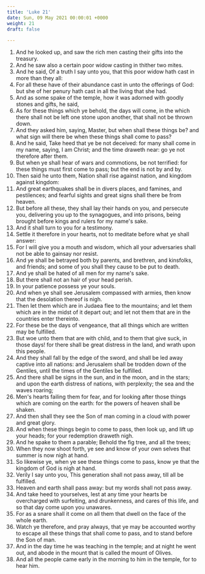 ```yaml
---
title: 'Luke 21'
date: Sun, 09 May 2021 00:00:01 +0000
weight: 21
draft: false
  
---
```


1. And he looked up, and saw the rich men casting their gifts into the treasury.
2. And he saw also a certain poor widow casting in thither two mites.
3. And he said, Of a truth I say unto you, that this poor widow hath cast in more than they all:
4. For all these have of their abundance cast in unto the offerings of God: but she of her penury hath cast in all the living that she had.
5. And as some spake of the temple, how it was adorned with goodly stones and gifts, he said,
6. As for these things which ye behold, the days will come, in the which there shall not be left one stone upon another, that shall not be thrown down.
7. And they asked him, saying, Master, but when shall these things be? and what sign will there be when these things shall come to pass?
8. And he said, Take heed that ye be not deceived: for many shall come in my name, saying, I am Christ; and the time draweth near: go ye not therefore after them.
9. But when ye shall hear of wars and commotions, be not terrified: for these things must first come to pass; but the end is not by and by.
10. Then said he unto them, Nation shall rise against nation, and kingdom against kingdom:
11. And great earthquakes shall be in divers places, and famines, and pestilences; and fearful sights and great signs shall there be from heaven.
12. But before all these, they shall lay their hands on you, and persecute you, delivering you up to the synagogues, and into prisons, being brought before kings and rulers for my name's sake.
13. And it shall turn to you for a testimony.
14. Settle it therefore in your hearts, not to meditate before what ye shall answer:
15. For I will give you a mouth and wisdom, which all your adversaries shall not be able to gainsay nor resist.
16. And ye shall be betrayed both by parents, and brethren, and kinsfolks, and friends; and some of you shall they cause to be put to death.
17. And ye shall be hated of all men for my name's sake.
18. But there shall not an hair of your head perish.
19. In your patience possess ye your souls.
20. And when ye shall see Jerusalem compassed with armies, then know that the desolation thereof is nigh.
21. Then let them which are in Judaea flee to the mountains; and let them which are in the midst of it depart out; and let not them that are in the countries enter thereinto.
22. For these be the days of vengeance, that all things which are written may be fulfilled.
23. But woe unto them that are with child, and to them that give suck, in those days! for there shall be great distress in the land, and wrath upon this people.
24. And they shall fall by the edge of the sword, and shall be led away captive into all nations: and Jerusalem shall be trodden down of the Gentiles, until the times of the Gentiles be fulfilled.
25. And there shall be signs in the sun, and in the moon, and in the stars; and upon the earth distress of nations, with perplexity; the sea and the waves roaring;
26. Men's hearts failing them for fear, and for looking after those things which are coming on the earth: for the powers of heaven shall be shaken.
27. And then shall they see the Son of man coming in a cloud with power and great glory.
28. And when these things begin to come to pass, then look up, and lift up your heads; for your redemption draweth nigh.
29. And he spake to them a parable; Behold the fig tree, and all the trees;
30. When they now shoot forth, ye see and know of your own selves that summer is now nigh at hand.
31. So likewise ye, when ye see these things come to pass, know ye that the kingdom of God is nigh at hand.
32. Verily I say unto you, This generation shall not pass away, till all be fulfilled.
33. Heaven and earth shall pass away: but my words shall not pass away.
34. And take heed to yourselves, lest at any time your hearts be overcharged with surfeiting, and drunkenness, and cares of this life, and so that day come upon you unawares.
35. For as a snare shall it come on all them that dwell on the face of the whole earth.
36. Watch ye therefore, and pray always, that ye may be accounted worthy to escape all these things that shall come to pass, and to stand before the Son of man.
37. And in the day time he was teaching in the temple; and at night he went out, and abode in the mount that is called the mount of Olives.
38. And all the people came early in the morning to him in the temple, for to hear him.
